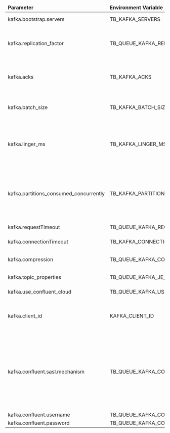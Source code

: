 <table>
  <thead>
      <tr>
          <td style="width: 25%"><b>Parameter</b></td><td style="width: 30%"><b>Environment Variable</b></td><td style="width: 15%"><b>Default Value</b></td><td style="width: 30%"><b>Description</b></td>
      </tr>
  </thead>
  <tbody>
      <tr>
          <td>kafka.bootstrap.servers</td>
          <td>TB_KAFKA_SERVERS</td>
          <td>localhost:9092</td>
          <td>Kafka Bootstrap Servers</td>
      </tr>
      <tr>
          <td>kafka.replication_factor</td>
          <td>TB_QUEUE_KAFKA_REPLICATION_FACTOR</td>
          <td>1</td>
          <td>The multiple copies of data over the multiple brokers of Kafka. By default - 1, means single node</td>
      </tr>
      <tr>
          <td>kafka.acks</td>
          <td>TB_KAFKA_ACKS</td>
          <td>1</td>
          <td>-1 = all; 0 = no acknowledgments; 1 = only waits for the leader to acknowledge</td>
      </tr>
      <tr>
          <td>kafka.batch_size</td>
          <td>TB_KAFKA_BATCH_SIZE</td>
          <td>128</td>
          <td>This setting gives the upper bound of the batch size to be sent (for producer)</td>
      </tr>
      <tr>
          <td>kafka.linger_ms</td>
          <td>TB_KAFKA_LINGER_MS</td>
          <td>5</td>
          <td>This variable creates a small amount of artificial delay—that is, rather than immediately sending out a record (for producer)</td>
      </tr>
      <tr>
          <td>kafka.partitions_consumed_concurrently</td>
          <td>TB_KAFKA_PARTITIONS_CONSUMED_CONCURRENTLY</td>
          <td>1</td>
          <td>(EXPERIMENTAL) increase this value if you are planning to handle more than one partition (scale up, scale down) - this will decrease the latency</td>
      </tr>
      <tr>
          <td>kafka.requestTimeout</td>
          <td>TB_QUEUE_KAFKA_REQUEST_TIMEOUT_MS</td>
          <td>30000</td>
          <td>The default value in kafkajs is: 30000</td>
      </tr>
      <tr>
          <td>kafka.connectionTimeout</td>
          <td>TB_KAFKA_CONNECTION_TIMEOUT_MS</td>
          <td>1000</td>
          <td>The default value in kafkajs is: 1000</td>
      </tr>
      <tr>
          <td>kafka.compression</td>
          <td>TB_QUEUE_KAFKA_COMPRESSION</td>
          <td>gzip</td>
          <td>Compression type (gzip or uncompressed)</td>
      </tr>
      <tr>
          <td>kafka.topic_properties</td>
          <td>TB_QUEUE_KAFKA_JE_TOPIC_PROPERTIES</td>
          <td>retention.ms:604800000;segment.bytes:26214400;retention.bytes:104857600;partitions:100;min.insync.replicas:1</td>
          <td>Kafka topic properties</td>
      </tr>
      <tr>
          <td>kafka.use_confluent_cloud</td>
          <td>TB_QUEUE_KAFKA_USE_CONFLUENT_CLOUD</td>
          <td>false</td>
          <td>Enable/Disable using of Confluent Cloud</td>
      </tr>
      <tr>
          <td>kafka.client_id</td>
          <td>KAFKA_CLIENT_ID</td>
          <td>kafkajs</td>
          <td>inject pod name to easy identify the client using /opt/kafka/bin/kafka-consumer-groups.sh</td>
      </tr>
      <tr>
          <td>kafka.confluent.sasl.mechanism</td>
          <td>TB_QUEUE_KAFKA_CONFLUENT_SASL_MECHANISM</td>
          <td>PLAIN</td>
          <td>The mechanism used to authenticate Schema Registry requests. SASL/PLAIN should only be used with TLS/SSL as transport layer to ensure that clear passwords are not transmitted on the wire without encryption</td>
      </tr>
      <tr>
          <td>kafka.confluent.username</td>
          <td>TB_QUEUE_KAFKA_CONFLUENT_USERNAME</td>
          <td></td>
          <td></td>
      </tr>
      <tr>
          <td>kafka.confluent.password</td>
          <td>TB_QUEUE_KAFKA_CONFLUENT_PASSWORD</td>
          <td></td>
          <td></td>
      </tr>
  </tbody>
</table>
